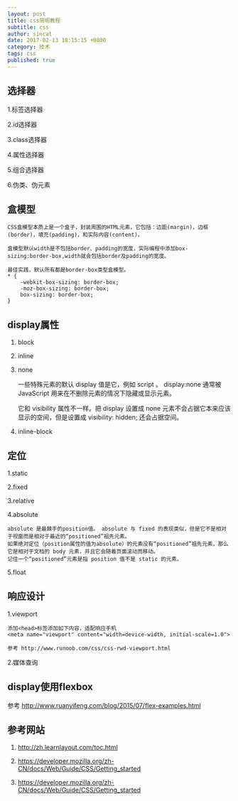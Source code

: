 ```yaml
---
layout: post
title: css简明教程
subtitle: css
author: sincat
date: 2017-02-13 18:15:15 +0800
category: 技术
tags: css
published: true
---
```


## 选择器
    
1.标签选择器
    
2.id选择器

3.class选择器

4.属性选择器

5.组合选择器

6.伪类、伪元素


## 盒模型
    
    CSS盒模型本质上是一个盒子，封装周围的HTML元素，它包括：边距(margin)，边框(border)，填充(padding)，和实际内容(content)。
    
    盒模型默认width是不包括border、padding的宽度，实际编程中添加box-sizing:border-box,width就会包括border及padding的宽度。
    
    最佳实践，默认所有都是border-box类型盒模型。
    * {
        -webkit-box-sizing: border-box;
        -moz-box-sizing: border-box;
        box-sizing: border-box;
    }
    
## display属性

1. block
    
2. inline

3. none


    一些特殊元素的默认 display 值是它，例如 script 。 display:none 通常被 JavaScript 用来在不删除元素的情况下隐藏或显示元素。
    
    它和 visibility 属性不一样。把 display 设置成 none 元素不会占据它本来应该显示的空间，但是设置成 visibility: hidden; 还会占据空间。
    
4. inline-block


## 定位
    
1.static

2.fixed

3.relative

4.absolute

    absolute 是最棘手的position值。 absolute 与 fixed 的表现类似，但是它不是相对于视窗而是相对于最近的“positioned”祖先元素。
    如果绝对定位（position属性的值为absolute）的元素没有“positioned”祖先元素，那么它是相对于文档的 body 元素，并且它会随着页面滚动而移动。
    记住一个“positioned”元素是指 position 值不是 static 的元素。
    
5.float

## 响应设计

1.viewport

    添加<head>标签添加如下内容，适配响应手机
    <meta name="viewport" content="width=device-width, initial-scale=1.0">
    
    参考 http://www.runoob.com/css/css-rwd-viewport.html

2.媒体查询


## display使用flexbox

参考 http://www.ruanyifeng.com/blog/2015/07/flex-examples.html



## 参考网站

1. http://zh.learnlayout.com/toc.html

2. https://developer.mozilla.org/zh-CN/docs/Web/Guide/CSS/Getting_started

3. https://developer.mozilla.org/zh-CN/docs/Web/Guide/CSS/Getting_started


